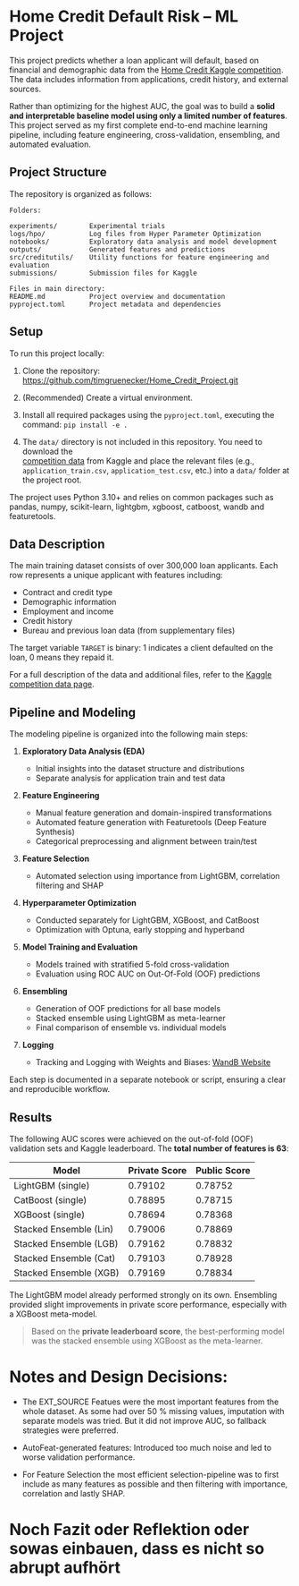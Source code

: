 # Home Credit Default Risk – ML Project

This project predicts whether a loan applicant will default, based on financial and demographic data from the [Home Credit Kaggle competition](https://www.kaggle.com/competitions/home-credit-default-risk). The data includes information from applications, credit history, and external sources.

Rather than optimizing for the highest AUC, the goal was to build a **solid and interpretable baseline model using only a limited number of features**. This project served as my first complete end-to-end machine learning pipeline, including feature engineering, cross-validation, ensembling, and automated evaluation.

## Project Structure

The repository is organized as follows:

```
Folders:

experiments/        Experimental trials
logs/hpo/           Log files from Hyper Parameter Optimization
notebooks/          Exploratory data analysis and model development
outputs/            Generated features and predictions
src/creditutils/    Utility functions for feature engineering and evaluation
submissions/        Submission files for Kaggle

Files in main directory:
README.md           Project overview and documentation
pyproject.toml      Project metadata and dependencies
```

## Setup

To run this project locally:

1. Clone the repository: https://github.com/timgruenecker/Home_Credit_Project.git

2. (Recommended) Create a virtual environment.

3. Install all required packages using the `pyproject.toml`, executing the command: `pip install -e .`

4. The `data/` directory is not included in this repository. You need to download the  
[competition data](https://www.kaggle.com/competitions/home-credit-default-risk/data)
from Kaggle and place the relevant files (e.g., `application_train.csv`, `application_test.csv`, etc.) into a `data/` folder at the project root.



The project uses Python 3.10+ and relies on common packages such as pandas, numpy, scikit-learn, lightgbm, xgboost, catboost, wandb and featuretools.

## Data Description

The main training dataset consists of over 300,000 loan applicants. Each row represents a unique applicant with features including:

- Contract and credit type
- Demographic information
- Employment and income
- Credit history
- Bureau and previous loan data (from supplementary files)

The target variable `TARGET` is binary: 1 indicates a client defaulted on the loan, 0 means they repaid it.

For a full description of the data and additional files, refer to the [Kaggle competition data page](https://www.kaggle.com/competitions/home-credit-default-risk/data).

## Pipeline and Modeling

The modeling pipeline is organized into the following main steps:

1. **Exploratory Data Analysis (EDA)**  
   - Initial insights into the dataset structure and distributions
   - Separate analysis for application train and test data

2. **Feature Engineering**  
   - Manual feature generation and domain-inspired transformations
   - Automated feature generation with Featuretools (Deep Feature Synthesis)
   - Categorical preprocessing and alignment between train/test

3. **Feature Selection**  
   - Automated selection using importance from LightGBM, correlation filtering and SHAP

4. **Hyperparameter Optimization**  
   - Conducted separately for LightGBM, XGBoost, and CatBoost
   - Optimization with Optuna, early stopping and hyperband

5. **Model Training and Evaluation**  
   - Models trained with stratified 5-fold cross-validation
   - Evaluation using ROC AUC on Out-Of-Fold (OOF) predictions

6. **Ensembling**  
   - Generation of OOF predictions for all base models
   - Stacked ensemble using LightGBM as meta-learner
   - Final comparison of ensemble vs. individual models

7. **Logging**  
   - Tracking and Logging with Weights and Biases: [WandB Website](https://wandb.ai/site/)

Each step is documented in a separate notebook or script, ensuring a clear and reproducible workflow.


## Results

The following AUC scores were achieved on the out-of-fold (OOF) validation sets and Kaggle leaderboard. The **total number of features is 63**:

| Model                  | Private Score  | Public Score  |
|------------------------|----------|----------------|
| LightGBM (single)      | 0.79102  | 0.78752        |
| CatBoost (single)      | 0.78895  | 0.78715        |
| XGBoost (single)       | 0.78694  | 0.78368        |
| Stacked Ensemble (Lin) | 0.79006  | 0.78869        |
| Stacked Ensemble (LGB) | 0.79162  | 0.78832        |
| Stacked Ensemble (Cat) | 0.79103  | 0.78928        |
| Stacked Ensemble (XGB) | 0.79169  | 0.78834        |

The LightGBM model already performed strongly on its own. Ensembling provided slight improvements in private score performance, especially with a XGBoost meta-model.


>Based on the **private leaderboard score**, the best-performing model was the stacked ensemble using XGBoost as the meta-learner.


# Notes and Design Decisions:

- The EXT_SOURCE Featues were the most important features from the whole dataset. As some had over 50 % missing values, imputation with separate models was tried. But it did not improve AUC, so fallback strategies were preferred.

- AutoFeat-generated features: Introduced too much noise and led to worse validation performance.

- For Feature Selection the most efficient selection-pipeline was to first include as many features as possible and then filtering with importance, correlation and lastly SHAP.

# Noch Fazit oder Reflektion oder sowas einbauen, dass es nicht so abrupt aufhört 